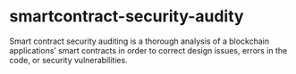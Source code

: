 # smartcontract-security-audity
Smart contract security auditing is a thorough analysis of a blockchain applications’ smart contracts in order to correct design issues, errors in the code, or security vulnerabilities.
